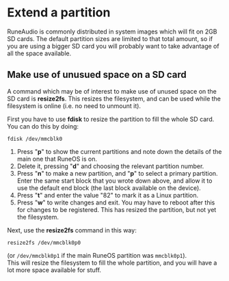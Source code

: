 # Extend a partition

RuneAudio is commonly distributed in system images which will fit on 2GB SD cards. The default partition sizes are limited to that total amount, so if you are using a bigger SD card you will probably want to take advantage of all the space available.  

## Make use of unusued space on a SD card

A command which may be of interest to make use of unused space on the SD card is **resize2fs**. 
This resizes the filesystem, and can be used while the filesystem is online (i.e. no need to unmount it).

First you have to use **fdisk** to resize the partition to fill the whole SD card. You can do this by doing:
    
    fdisk /dev/mmcblk0
    
 1. Press "**p**" to show the current partitions and note down the details of the main one that RuneOS is on.
 2. Delete it, pressing "**d**" and choosing the relevant partition number.
 3. Press "**n**" to make a new partition, and "**p**" to select a primary partition. Enter the same start block that you wrote down above, and allow it to use the default end block (the last block available on the device).
 4. Press "**t**" and enter the value "82" to mark it as a Linux partition. 
 5. Press "**w**" to write changes and exit. You may have to reboot after this for changes to be registered. This has resized the partition, but not yet the filesystem.

Next, use the **resize2fs** command in this way:

    resize2fs /dev/mmcblk0p0

(or `/dev/mmcblk0p1` if the main RuneOS partition was `mmcblk0p1`).  
This will resize the filesystem to fill the whole partition, and you will have a lot more space available for stuff.